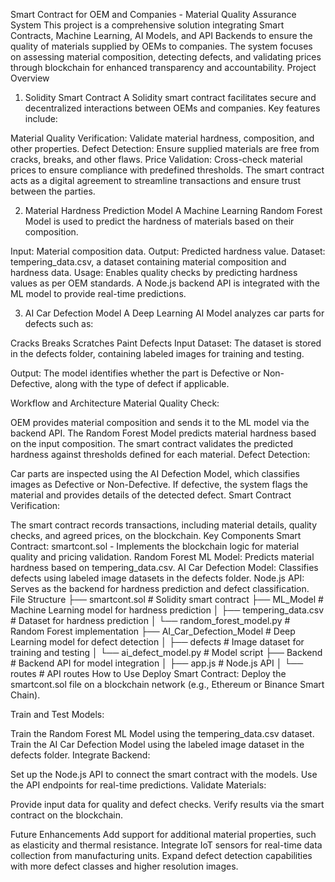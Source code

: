 Smart Contract for OEM and Companies - Material Quality Assurance System
This project is a comprehensive solution integrating Smart Contracts, Machine Learning, AI Models, and API Backends to ensure the quality of materials supplied by OEMs to companies. 
The system focuses on assessing material composition, detecting defects, and validating prices through blockchain for enhanced transparency and accountability.
Project Overview
1. Solidity Smart Contract
A Solidity smart contract facilitates secure and decentralized interactions between OEMs and companies. Key features include:

Material Quality Verification: Validate material hardness, composition, and other properties.
Defect Detection: Ensure supplied materials are free from cracks, breaks, and other flaws.
Price Validation: Cross-check material prices to ensure compliance with predefined thresholds.
The smart contract acts as a digital agreement to streamline transactions and ensure trust between the parties.

2. Material Hardness Prediction Model
A Machine Learning Random Forest Model is used to predict the hardness of materials based on their composition.

Input: Material composition data.
Output: Predicted hardness value.
Dataset: tempering_data.csv, a dataset containing material composition and hardness data.
Usage: Enables quality checks by predicting hardness values as per OEM standards.
A Node.js backend API is integrated with the ML model to provide real-time predictions.

3. AI Car Defection Model
A Deep Learning AI Model analyzes car parts for defects such as:

Cracks
Breaks
Scratches
Paint Defects
Input Dataset: The dataset is stored in the defects folder, containing labeled images for training and testing.

Output: The model identifies whether the part is Defective or Non-Defective, along with the type of defect if applicable.

Workflow and Architecture
Material Quality Check:

OEM provides material composition and sends it to the ML model via the backend API.
The Random Forest Model predicts material hardness based on the input composition.
The smart contract validates the predicted hardness against thresholds defined for each material.
Defect Detection:

Car parts are inspected using the AI Defection Model, which classifies images as Defective or Non-Defective.
If defective, the system flags the material and provides details of the detected defect.
Smart Contract Verification:

The smart contract records transactions, including material details, quality checks, and agreed prices, on the blockchain.
Key Components
Smart Contract: smartcont.sol - Implements the blockchain logic for material quality and pricing validation.
Random Forest ML Model: Predicts material hardness based on tempering_data.csv.
AI Car Defection Model: Classifies defects using labeled image datasets in the defects folder.
Node.js API: Serves as the backend for hardness prediction and defect classification.
File Structure
├── smartcont.sol             # Solidity smart contract
├── ML_Model                  # Machine Learning model for hardness prediction
│   ├── tempering_data.csv    # Dataset for hardness prediction
│   └── random_forest_model.py # Random Forest implementation
├── AI_Car_Defection_Model    # Deep Learning model for defect detection
│   ├── defects               # Image dataset for training and testing
│   └── ai_defect_model.py    # Model script
├── Backend                   # Backend API for model integration
│   ├── app.js                # Node.js API
│   └── routes                # API routes
How to Use
Deploy Smart Contract:
Deploy the smartcont.sol file on a blockchain network (e.g., Ethereum or Binance Smart Chain).

Train and Test Models:

Train the Random Forest ML Model using the tempering_data.csv dataset.
Train the AI Car Defection Model using the labeled image dataset in the defects folder.
Integrate Backend:

Set up the Node.js API to connect the smart contract with the models.
Use the API endpoints for real-time predictions.
Validate Materials:

Provide input data for quality and defect checks.
Verify results via the smart contract on the blockchain.

Future Enhancements
Add support for additional material properties, such as elasticity and thermal resistance.
Integrate IoT sensors for real-time data collection from manufacturing units.
Expand defect detection capabilities with more defect classes and higher resolution images.
